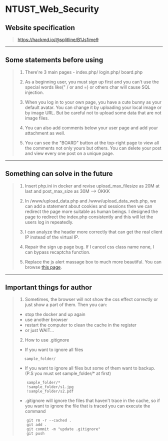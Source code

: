 # NTUST_Web_Security

## Website specification
> https://hackmd.io/@splitline/B1Js1ime9

***

## Some statements before using
> 1. There're 3 main pages - index.php/ login.php/ board.php
> 
> 2. As a beginning user, you must sign up first and you can't use the special words like(" / or and =) or others char will cause SQL injection.
> 
> 3. When you log in to your own page, you have a cute bunny as your default avatar. You can change it by uploading your local image or by image URL. But be careful not to upload some data that are not image files.
> 
> 4. You can also add comments below your user page and add your attachment as well.
> 
> 5. You can see the "BOARD" button at the top-right page to view all the comments not only yours but others. You can delete your post and view every one post on a unique page.

***

## Something can solve in the future
> 1. Insert php.ini in docker and revise upload_max_filesize as 20M at last and post_max_size as 30M --> OKKK
> 
> 2. In /www/upload_data.php and /www/upload_data_web.php, we can add a statement about cookies and sessions then we can redirect the page more suitable as human beings. I designed the page to redirect the index.php consistently and this will let the users log in repeatedly.
> 
> 3. I can analyze the header more correctly that can get the real client IP instead of the virtual IP.
>
> 4. Repair the sign up page bug. If I cancel css class name none, I can bypass recaptcha function.
>
> 5. Replace the js alert massage box to much more beautiful. You can browse [this page](https://getbootstrap.com/docs/4.0/components/alerts/#triggers).

***

## Important things for author
> 1. Sometimes, the browser will not show the css effect correctly or just show a part of them. Then you can:
>   * stop the docker and up again
>   * use another browser
>   * restart the computer to clean the cache in the register
>   * or just WAIT...
> 
> 2. How to use .gitignore
>   * If you want to ignore all files
> ```
>    sample_folder/
> ```
>   * If you want to ignore all files but some of them want to backup. (P.S you must set sample_folder/* at first)
> ```
>     sample_folder/*
>     !sample_folder/s1.jpg
>     !sample_folder/s2.pdf
> ```
>   * .gitignore will ignore the files that haven't trace in the cache, so if you want to ignore the file that is traced you can execute the command
> ``` 
>     git rm -r --cached .
>     git add .
>     git commit -m "update .gitignore"
>     git push
> ```